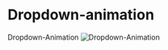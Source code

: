 # Dropdown-animation
Dropdown-Animation 
![Dropdown-Animation](https://github.com/Muh-Aswar/Dropdown-animation/assets/63719871/2377cc5a-d1de-4600-be51-3242a856f709)
